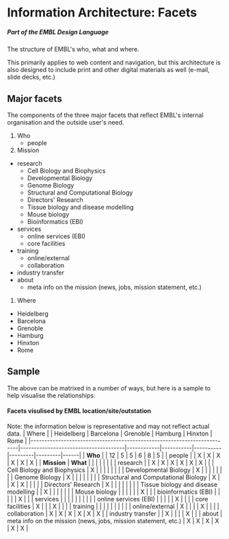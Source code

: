 # Information Architecture: Facets
##### Part of the EMBL Design Language
The structure of EMBL's who, what and where.

This primarily applies to web content and navigation, but this architecture is also designed to include print and other digital materials as well (e-mail, slide decks, etc.)

## Major facets

The components of the three major facets that reflect EMBL's internal organisation and the outside user's need.

1. Who	
   - people	
1. Mission
  - research
  	- Cell Biology and Biophysics
  	- Developmental Biology
  	- Genome Biology
  	- Structural and Computational Biology
  	- Directors' Research
  	- Tissue biology and disease modelling
  	- Mouse biology
  	- Bioinformatics (EBI)
  - services	
  	- online services (EBI)
  	- core facilities
  - training	
  	- online/external
  	- collaboration
  - industry transfer	
  - about
    - meta info on the mission (news, jobs, mission statement, etc.)	
1. Where					
  - Heidelberg
  - Barcelona
  - Grenoble
  - Hamburg
  - Hinxton
  - Rome


## Sample
The above can be matrixed in a number of ways, but here is a sample to help visualise the relationships:

#### Facets visulised by EMBL location/site/outstation
Note: the information below is representative and may not reflect actual data.
| Where                                                                   |                                      | Heidelberg | Barcelona | Grenoble | Hamburg | Hinxton | Rome | 
|-------------------------------------------------------------------------|--------------------------------------|------------|-----------|----------|---------|---------|------| 
| **Who**                                                                 |                                      | 12         | 5         | 5        | 6       | 8       | 5    | 
| people                                                                  |                                      | X          | X         | X        | X       | X       | X    | 
| **Mission**                                                             | **What**                             |            |           |          |         |         |      | 
| research                                                                |                                      | X          | X         | X        | X       | X       | X    | 
|                                                                         | Cell Biology and Biophysics          | X          |           |          |         |         |      | 
|                                                                         | Developmental Biology                | X          |           |          |         |         |      | 
|                                                                         | Genome Biology                       | X          |           |          |         |         |      | 
|                                                                         | Structural and Computational Biology | X          |           | X        | X       |         |      | 
|                                                                         | Directors' Research                  | X          |           |          |         |         |      | 
|                                                                         | Tissue biology and disease modelling |            | X         |          |         |         |      | 
|                                                                         | Mouse biology                        |            |           |          |         |         | X    | 
|                                                                         | bioinformatics (EBI)                 |            |           |          |         | X       |      | 
| services                                                                |                                      |            |           |          |         |         |      | 
|                                                                         | online services (EBI)                |            |           |          |         | X       |      | 
|                                                                         | core facilities                      | X          |           |          | X       |         |      | 
| training                                                                |                                      |            |           |          |         |         |      | 
|                                                                         | online/external                      | X          |           |          |         | X       |      | 
|                                                                         | collaboration                        | X          | X         | X        | X       | X       | X    | 
| industry transfer                                                       |                                      | X          |           |          |         | X       |      | 
| about                                         | meta info on the mission (news, jobs, mission statement, etc.) | X          | X         | X        | X       | X       | X    | 
